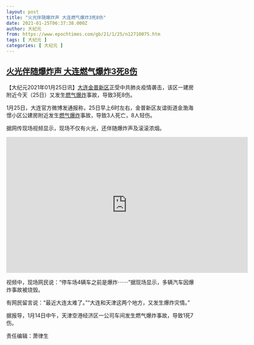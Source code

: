 ```yaml
---
layout: post
title: "火光伴随爆炸声 大连燃气爆炸3死8伤"
date: 2021-01-25T06:37:38.000Z
author: 大纪元
from: https://www.epochtimes.com/gb/21/1/25/n12710075.htm
tags: [ 大纪元 ]
categories: [ 大纪元 ]
---
```

<!--1611556658000-->
[火光伴随爆炸声 大连燃气爆炸3死8伤](https://www.epochtimes.com/gb/21/1/25/n12710075.htm)
------

<div>
<p>【大纪元2021年01月25日讯】<a href="https://www.epochtimes.com/gb/tag/%E5%A4%A7%E8%BF%9E%E9%87%91%E6%99%AE%E6%96%B0%E5%8C%BA.html">大连金普新区</a>正受中共肺炎疫情袭击，该区一建房附近今天（25日）又发生<a href="https://www.epochtimes.com/gb/tag/%E7%87%83%E6%B0%94.html">燃气</a><a href="https://www.epochtimes.com/gb/tag/%E7%88%86%E7%82%B8.html">爆炸</a>事故，导致3死8伤。</p><p>1月25日，大连官方微博发通报称，25日早上6时左右，金普新区友谊街道金渤海憬小区公建房附近发生<a href="https://www.epochtimes.com/gb/tag/%E7%87%83%E6%B0%94.html">燃气</a><a href="https://www.epochtimes.com/gb/tag/%E7%88%86%E7%82%B8.html">爆炸</a>事故，导致3人死亡，8人轻伤。</p><p>据网传现场视频显示，现场不仅有火光，还伴随爆炸声及滚滚浓烟。</p><p style="text-align: center;"><iframe src="https://www.youtube.com/embed/kV-2lzZAbLI" width="640" height="360" frameborder="0" allowfullscreen="allowfullscreen"></iframe></p><p>视频中，现场网民说：“停车场4辆车之前是爆炸⋯⋯”据现场显示，多辆汽车因爆炸事故被烧毁。</p><p>有网民留言说：“最近大连太难了。”“大连和天津这两个地方，又发生爆炸灾情。”</p><p>据报导，1月14日中午，天津空港经济区一公司车间发生燃气爆炸事故，导致1死7伤。</p><p>责任编辑：萧律生</p>
</div>
